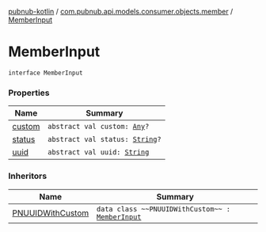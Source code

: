 [pubnub-kotlin](../../index.md) / [com.pubnub.api.models.consumer.objects.member](../index.md) / [MemberInput](./index.md)

# MemberInput

`interface MemberInput`

### Properties

| Name | Summary |
|---|---|
| [custom](custom.md) | `abstract val custom: `[`Any`](https://kotlinlang.org/api/latest/jvm/stdlib/kotlin/-any/index.html)`?` |
| [status](status.md) | `abstract val status: `[`String`](https://kotlinlang.org/api/latest/jvm/stdlib/kotlin/-string/index.html)`?` |
| [uuid](uuid.md) | `abstract val uuid: `[`String`](https://kotlinlang.org/api/latest/jvm/stdlib/kotlin/-string/index.html) |

### Inheritors

| Name | Summary |
|---|---|
| [PNUUIDWithCustom](../-p-n-u-u-i-d-with-custom/index.md) | `data class ~~PNUUIDWithCustom~~ : `[`MemberInput`](./index.md) |
